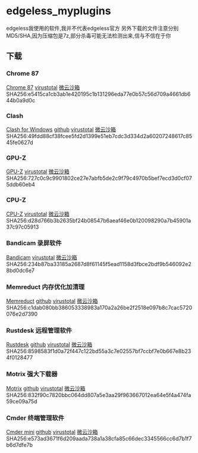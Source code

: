 # edgeless_myplugins
edgeless我使用的软件,我并不代表edgeless官方
另外下载的文件注意分别MD5/SHA,因为压缩包是7z,部分杀毒可能无法检测出来,信与不信在于你
## 下载
### Chrome 87
[Chrome 87](https://www.123pan.com/s/gpyA-AM0A3.html) [virustotal](https://www.virustotal.com/gui/file/e5415ca1cb3ab1e420195c1b131296eda77e0b57c56d709a4661db644b0a9d0c)  [微云沙箱](https://s.threatbook.com/report/file/e5415ca1cb3ab1e420195c1b131296eda77e0b57c56d709a4661db644b0a9d0c) SHA256:e5415ca1cb3ab1e420195c1b131296eda77e0b57c56d709a4661db644b0a9d0c
### Clash
[Clash for Windows](https://u.pcloud.link/publink/show?code=XZz1GtVZozzNX9WWRR0aoaK8VVzmAkpOI5fy) [github](https://github.com/Fndroid/clash_for_windows_pkg)  [virustotal](https://www.virustotal.com/gui/file/49fdd88cf38fcee5fd2d1399e51eb7cdc3d334d2a60207248617c8545fe0627d)  [微云沙箱](https://s.threatbook.com/report/file/49fdd88cf38fcee5fd2d1399e51eb7cdc3d334d2a60207248617c8545fe0627d)  SHA256:49fdd88cf38fcee5fd2d1399e51eb7cdc3d334d2a60207248617c8545fe0627d
### GPU-Z
[GPU-Z](https://www.123pan.com/s/gpyA-9M0A3.html) [virustotal](https://www.virustotal.com/gui/file/727c0c9c9901802ce27e7abfb5de2c9f79c4970b5bef7ecd3d0cf075ddb60eb4)  [微云沙箱](https://s.threatbook.com/report/file/727c0c9c9901802ce27e7abfb5de2c9f79c4970b5bef7ecd3d0cf075ddb60eb4)  SHA256:727c0c9c9901802ce27e7abfb5de2c9f79c4970b5bef7ecd3d0cf075ddb60eb4
### CPU-Z
[CPU-Z](https://www.123pan.com/s/gpyA-EM0A3.html) [virustotal](https://www.virustotal.com/gui/file/d28d766b3b2635bf24b08547b6aeaf46e0b120098290a7b45901a37c97c05913)  [微云沙箱](https://s.threatbook.com/report/file/d28d766b3b2635bf24b08547b6aeaf46e0b120098290a7b45901a37c97c05913)  SHA256:d28d766b3b2635bf24b08547b6aeaf46e0b120098290a7b45901a37c97c05913
### Bandicam  录屏软件
[Bandicam](https://www.123pan.com/s/gpyA-kM0A3.html)  [virustotal](https://www.virustotal.com/gui/file/234b87ba33185a2687d8f61145f5ead1158d3fbce2bdf9b546092e28bd0dc6e7)  [微云沙箱](https://s.threatbook.com/report/file/234b87ba33185a2687d8f61145f5ead1158d3fbce2bdf9b546092e28bd0dc6e7)  SHA256:234b87ba33185a2687d8f61145f5ead1158d3fbce2bdf9b546092e28bd0dc6e7
### Memreduct 内存优化加清理
[Memreduct](https://www.123pan.com/s/gpyA-oM0A3.html) [github](https://github.com/henrypp/memreduct)  [virustotal](https://www.virustotal.com/gui/file/c1dab080bb386053338983a170a2a26be2f2518e097b8c7cac5720076e2d7390)  [微云沙箱](https://s.threatbook.com/report/file/c1dab080bb386053338983a170a2a26be2f2518e097b8c7cac5720076e2d7390)  SHA256:c1dab080bb386053338983a170a2a26be2f2518e097b8c7cac5720076e2d7390
### Rustdesk  远程管理软件
[Rustdesk](https://www.123pan.com/s/gpyA-mM0A3.html)  [github](https://github.com/rustdesk/rustdesk)  [virustotal](https://www.virustotal.com/gui/file/8598583f1d0a72f447c122bd55a3c7e02557bf7ccbf7e0b667e8b234f0128477)  [微云沙箱](https://s.threatbook.com/report/file/8598583f1d0a72f447c122bd55a3c7e02557bf7ccbf7e0b667e8b234f0128477)  SHA256:8598583f1d0a72f447c122bd55a3c7e02557bf7ccbf7e0b667e8b234f0128477
### Motrix  强大下载器
[Motrix](https://www.123pan.com/s/gpyA-1M0A3.html) [github](https://github.com/agalwood/Motrix) [virustotal](https://www.virustotal.com/gui/file/832f90c7820bbc064dd807a5e3aa29f963667012ea64e5f4a474fa59ce09a75d)  [微云沙箱](https://s.threatbook.com/report/file/832f90c7820bbc064dd807a5e3aa29f963667012ea64e5f4a474fa59ce09a75d)  SHA256:832f90c7820bbc064dd807a5e3aa29f963667012ea64e5f4a474fa59ce09a75d
### Cmder 终端管理软件
[Cmder mini](https://www.123pan.com/s/gpyA-4M0A3.html) [github](https://github.com/cmderdev/cmder) [virustotal](https://www.virustotal.com/gui/file/e573ad3671f6d209aada738a1a38cfa85c66dec3345566cc6d7b1f7b6d7dfe7b)  [微云沙箱](https://s.threatbook.com/report/file/e573ad3671f6d209aada738a1a38cfa85c66dec3345566cc6d7b1f7b6d7dfe7b)  SHA256:e573ad3671f6d209aada738a1a38cfa85c66dec3345566cc6d7b1f7b6d7dfe7b
